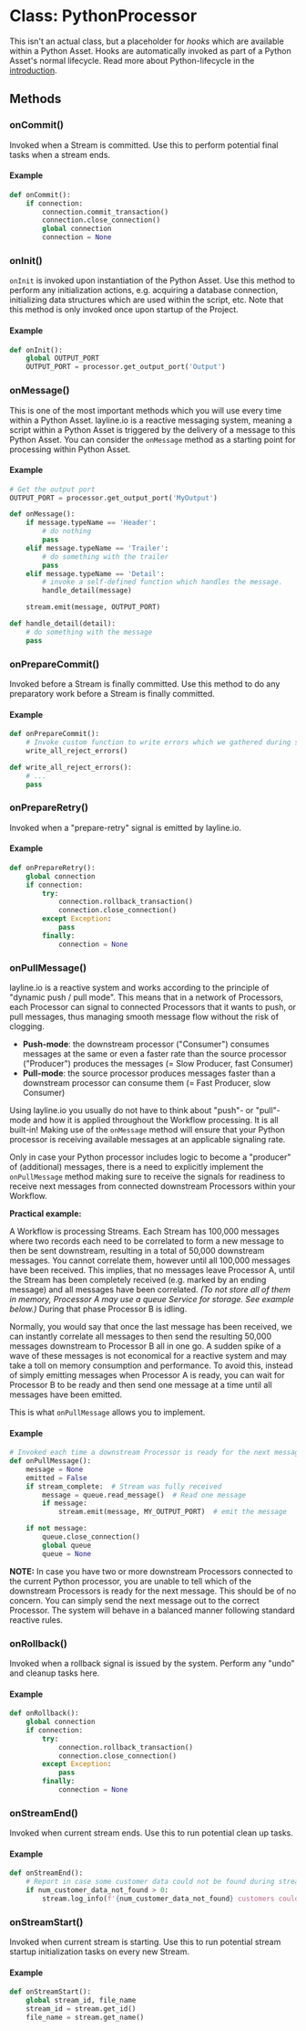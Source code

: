 # Class: PythonProcessor

This isn't an actual class, but a placeholder for _hooks_ which are available within a Python Asset.
Hooks are automatically invoked as part of a Python Asset's normal lifecycle.
Read more about Python-lifecycle in the [introduction](../../python_introduction).

## Methods

### onCommit()

Invoked when a Stream is committed.
Use this to perform potential final tasks when a stream ends.

#### Example

```python
def onCommit():
    if connection:
        connection.commit_transaction()
        connection.close_connection()
        global connection
        connection = None
```

### onInit()

`onInit` is invoked upon instantiation of the Python Asset.
Use this method to perform any initialization actions, e.g. acquiring a database connection, initializing data structures which are used within the script, etc.
Note that this method is only invoked once upon startup of the Project.

#### Example

```python
def onInit():
    global OUTPUT_PORT
    OUTPUT_PORT = processor.get_output_port('Output')
```

### onMessage()

This is one of the most important methods which you will use every time within a Python Asset.
layline.io is a reactive messaging system, meaning a script within a Python Asset is triggered by the delivery of a message to this Python Asset.
You can consider the `onMessage` method as a starting point for processing within Python Asset.

#### Example

```python
# Get the output port
OUTPUT_PORT = processor.get_output_port('MyOutput')

def onMessage():
    if message.typeName == 'Header':
        # do nothing
        pass
    elif message.typeName == 'Trailer':
        # do something with the trailer
        pass
    elif message.typeName == 'Detail':
        # invoke a self-defined function which handles the message.
        handle_detail(message)

    stream.emit(message, OUTPUT_PORT)

def handle_detail(detail):
    # do something with the message
    pass
```

### onPrepareCommit()

Invoked before a Stream is finally committed.
Use this method to do any preparatory work before a Stream is finally committed.

#### Example

```python
def onPrepareCommit():
    # Invoke custom function to write errors which we gathered during stream processing
    write_all_reject_errors()

def write_all_reject_errors():
    # ...
    pass
```

### onPrepareRetry()

Invoked when a "prepare-retry" signal is emitted by layline.io.

#### Example

```python
def onPrepareRetry():
    global connection
    if connection:
        try:
            connection.rollback_transaction()
            connection.close_connection()
        except Exception:
            pass
        finally:
            connection = None
```

### onPullMessage()

layline.io is a reactive system and works according to the principle of "dynamic push / pull mode".
This means that in a network of Processors, each Processor can signal to connected Processors that it wants to push, or pull messages, thus managing smooth message flow without the risk of clogging.

* **Push-mode**: the downstream processor ("Consumer") consumes messages at the same or even a faster rate than the source processor ("Producer") produces the messages (= Slow Producer, fast Consumer)
* **Pull-mode**: the source processor produces messages faster than a downstream processor can consume them (= Fast Producer, slow Consumer)

Using layline.io you usually do not have to think about "push"- or "pull"-mode and how it is applied throughout the Workflow processing.
It is all built-in! Making use of the `onMessage` method will ensure that your Python processor is receiving available messages at an applicable signaling rate.

Only in case your Python processor includes logic to become a "producer" of (additional) messages, there is a need to
explicitly implement the `onPullMessage` method making sure to receive the signals for readiness to receive next messages
from connected downstream Processors within your Workflow.

**Practical example:**

A Workflow is processing Streams.
Each Stream has 100,000 messages where two records each need to be correlated to form a new message to then be sent downstream, resulting in a total of 50,000 downstream messages.
You cannot correlate them, however until all 100,000 messages have been received.
This implies, that no messages leave Processor A, until the Stream has been completely received (e.g. marked by an ending message) and all messages have been correlated.
_(To not store all of them in memory, Processor A may use a queue Service for storage. See example below.)_
During that phase Processor B is idling.

Normally, you would say that once the last message has been received, we can instantly correlate all messages to then send the resulting 50,000 messages downstream to Processor B all in one go.
A sudden spike of a wave of these messages is not economical for a reactive system and may take a toll on memory consumption and performance.
To avoid this, instead of simply emitting messages when Processor A is ready, you can wait for Processor B to be ready and then send one message at a time until all messages have been emitted.

This is what `onPullMessage` allows you to implement.

#### Example

```python
# Invoked each time a downstream Processor is ready for the next message.
def onPullMessage():
    message = None
    emitted = False
    if stream_complete:  # Stream was fully received
        message = queue.read_message()  # Read one message
        if message:
            stream.emit(message, MY_OUTPUT_PORT)  # emit the message

    if not message:
        queue.close_connection()
        global queue
        queue = None
```

**NOTE:**
In case you have two or more downstream Processors connected to the current Python processor, you are unable to tell which of the downstream Processors is ready for the next message.
This should be of no concern. You can simply send the next message out to the correct Processor.
The system will behave in a balanced manner following standard reactive rules.

### onRollback()

Invoked when a rollback signal is issued by the system.
Perform any "undo" and cleanup tasks here.

#### Example

```python
def onRollback():
    global connection
    if connection:
        try:
            connection.rollback_transaction()
            connection.close_connection()
        except Exception:
            pass
        finally:
            connection = None
```

### onStreamEnd()

Invoked when current stream ends.
Use this to run potential clean up tasks.

#### Example

```python
def onStreamEnd():
    # Report in case some customer data could not be found during stream processing
    if num_customer_data_not_found > 0:
        stream.log_info(f'{num_customer_data_not_found} customers could not be found in the database.')
```

### onStreamStart()

Invoked when current stream is starting.
Use this to run potential stream startup initialization tasks on every new Stream.

#### Example

```python
def onStreamStart():
    global stream_id, file_name
    stream_id = stream.get_id()
    file_name = stream.get_name()
```
